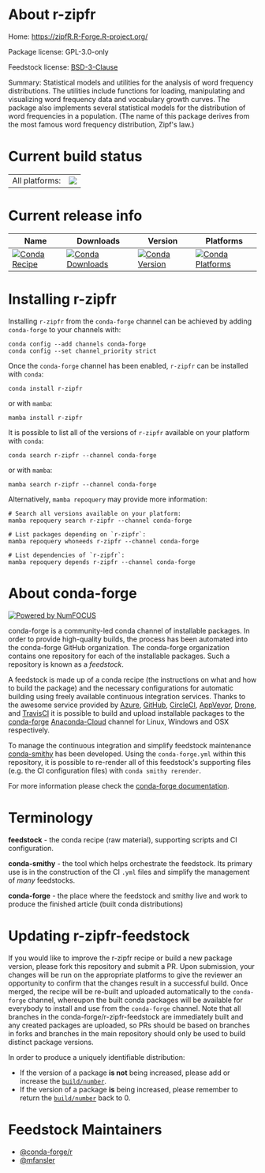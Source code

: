 About r-zipfr
=============

Home: https://zipfR.R-Forge.R-project.org/

Package license: GPL-3.0-only

Feedstock license: [BSD-3-Clause](https://github.com/conda-forge/r-zipfr-feedstock/blob/main/LICENSE.txt)

Summary: Statistical models and utilities for the analysis of word frequency distributions. The utilities include functions for loading, manipulating and visualizing word frequency data and vocabulary growth curves.  The package also implements several statistical models for the distribution of word frequencies in a population.  (The name of this package derives from the most famous word frequency distribution, Zipf's law.)

Current build status
====================


<table><tr><td>All platforms:</td>
    <td>
      <a href="https://dev.azure.com/conda-forge/feedstock-builds/_build/latest?definitionId=14883&branchName=main">
        <img src="https://dev.azure.com/conda-forge/feedstock-builds/_apis/build/status/r-zipfr-feedstock?branchName=main">
      </a>
    </td>
  </tr>
</table>

Current release info
====================

| Name | Downloads | Version | Platforms |
| --- | --- | --- | --- |
| [![Conda Recipe](https://img.shields.io/badge/recipe-r--zipfr-green.svg)](https://anaconda.org/conda-forge/r-zipfr) | [![Conda Downloads](https://img.shields.io/conda/dn/conda-forge/r-zipfr.svg)](https://anaconda.org/conda-forge/r-zipfr) | [![Conda Version](https://img.shields.io/conda/vn/conda-forge/r-zipfr.svg)](https://anaconda.org/conda-forge/r-zipfr) | [![Conda Platforms](https://img.shields.io/conda/pn/conda-forge/r-zipfr.svg)](https://anaconda.org/conda-forge/r-zipfr) |

Installing r-zipfr
==================

Installing `r-zipfr` from the `conda-forge` channel can be achieved by adding `conda-forge` to your channels with:

```
conda config --add channels conda-forge
conda config --set channel_priority strict
```

Once the `conda-forge` channel has been enabled, `r-zipfr` can be installed with `conda`:

```
conda install r-zipfr
```

or with `mamba`:

```
mamba install r-zipfr
```

It is possible to list all of the versions of `r-zipfr` available on your platform with `conda`:

```
conda search r-zipfr --channel conda-forge
```

or with `mamba`:

```
mamba search r-zipfr --channel conda-forge
```

Alternatively, `mamba repoquery` may provide more information:

```
# Search all versions available on your platform:
mamba repoquery search r-zipfr --channel conda-forge

# List packages depending on `r-zipfr`:
mamba repoquery whoneeds r-zipfr --channel conda-forge

# List dependencies of `r-zipfr`:
mamba repoquery depends r-zipfr --channel conda-forge
```


About conda-forge
=================

[![Powered by
NumFOCUS](https://img.shields.io/badge/powered%20by-NumFOCUS-orange.svg?style=flat&colorA=E1523D&colorB=007D8A)](https://numfocus.org)

conda-forge is a community-led conda channel of installable packages.
In order to provide high-quality builds, the process has been automated into the
conda-forge GitHub organization. The conda-forge organization contains one repository
for each of the installable packages. Such a repository is known as a *feedstock*.

A feedstock is made up of a conda recipe (the instructions on what and how to build
the package) and the necessary configurations for automatic building using freely
available continuous integration services. Thanks to the awesome service provided by
[Azure](https://azure.microsoft.com/en-us/services/devops/), [GitHub](https://github.com/),
[CircleCI](https://circleci.com/), [AppVeyor](https://www.appveyor.com/),
[Drone](https://cloud.drone.io/welcome), and [TravisCI](https://travis-ci.com/)
it is possible to build and upload installable packages to the
[conda-forge](https://anaconda.org/conda-forge) [Anaconda-Cloud](https://anaconda.org/)
channel for Linux, Windows and OSX respectively.

To manage the continuous integration and simplify feedstock maintenance
[conda-smithy](https://github.com/conda-forge/conda-smithy) has been developed.
Using the ``conda-forge.yml`` within this repository, it is possible to re-render all of
this feedstock's supporting files (e.g. the CI configuration files) with ``conda smithy rerender``.

For more information please check the [conda-forge documentation](https://conda-forge.org/docs/).

Terminology
===========

**feedstock** - the conda recipe (raw material), supporting scripts and CI configuration.

**conda-smithy** - the tool which helps orchestrate the feedstock.
                   Its primary use is in the construction of the CI ``.yml`` files
                   and simplify the management of *many* feedstocks.

**conda-forge** - the place where the feedstock and smithy live and work to
                  produce the finished article (built conda distributions)


Updating r-zipfr-feedstock
==========================

If you would like to improve the r-zipfr recipe or build a new
package version, please fork this repository and submit a PR. Upon submission,
your changes will be run on the appropriate platforms to give the reviewer an
opportunity to confirm that the changes result in a successful build. Once
merged, the recipe will be re-built and uploaded automatically to the
`conda-forge` channel, whereupon the built conda packages will be available for
everybody to install and use from the `conda-forge` channel.
Note that all branches in the conda-forge/r-zipfr-feedstock are
immediately built and any created packages are uploaded, so PRs should be based
on branches in forks and branches in the main repository should only be used to
build distinct package versions.

In order to produce a uniquely identifiable distribution:
 * If the version of a package **is not** being increased, please add or increase
   the [``build/number``](https://docs.conda.io/projects/conda-build/en/latest/resources/define-metadata.html#build-number-and-string).
 * If the version of a package **is** being increased, please remember to return
   the [``build/number``](https://docs.conda.io/projects/conda-build/en/latest/resources/define-metadata.html#build-number-and-string)
   back to 0.

Feedstock Maintainers
=====================

* [@conda-forge/r](https://github.com/conda-forge/r/)
* [@mfansler](https://github.com/mfansler/)

